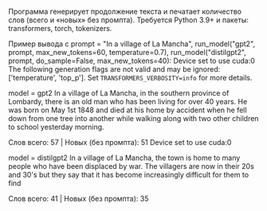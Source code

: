 Программа генерирует продолжение текста и печатает количество слов (всего и «новых» без промпта).
Требуется Python 3.9+ и пакеты: transformers, torch, tokenizers.

Пример вывода c prompt = "In a village of La Mancha", run_model("gpt2", prompt, max_new_tokens=60, temperature=0.7), run_model("distilgpt2", prompt, do_sample=False, max_new_tokens=40):
  Device set to use cuda:0
  The following generation flags are not valid and may be ignored: ['temperature', 'top_p']. Set `TRANSFORMERS_VERBOSITY=info` for more details.

  model = gpt2
  In a village of La Mancha, in the southern province of Lombardy, there is an old man who has been living for over 40 years. He was born on May 1st 1848 and died at his home by accident when he fell down from one tree into another while walking along with two other         children to school yesterday morning.

  Слов всего: 57 | Новых (без промпта): 51
  Device set to use cuda:0

  model = distilgpt2
  In a village of La Mancha, the town is home to many people who have been displaced by war.
  The villagers are now in their 20s and 30's but they say that it has become increasingly difficult for them to find

  Слов всего: 41 | Новых (без промпта): 35
